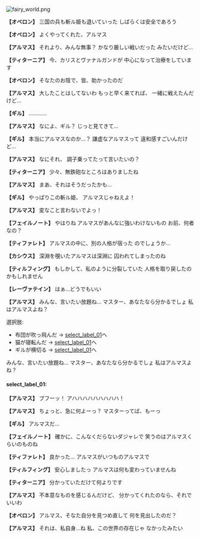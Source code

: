 
![fairy_world.png](../images/backgrounds/fairy_world.png)

**【オベロン】**
三国の兵も斬ル姫も退いていった
しばらくは安全であろう

**【オベロン】**
よくやってくれた、アルマス

**【アルマス】**
それより、みんな無事？
かなり厳しい戦いだった
みたいだけど…

**【ティターニア】**
今、カリスとヴァナルガンドが
中心になって治療をしています

**【オベロン】**
そなたのお陰で、皆、助かったのだ

**【アルマス】**
大したことはしてないわ
もっと早く来てれば、
一緒に戦えたんだけど…

**【ギル】**
…………

**【アルマス】**
なによ、ギル？
じっと見てきて…

**【ギル】**
本当にアルマスなのか…？
謙虚なアルマスって
違和感すごいんだけど…

**【アルマス】**
なにそれ、
調子乗ってたって言いたいの？

**【ティターニア】**
少々、無鉄砲なところはありましたね

**【アルマス】**
まあ、それはそうだったかも…

**【ギル】**
やっぱりこの斬ル姫、
アルマスじゃねえよ！

**【アルマス】**
変なこと言わないでよっ！

**【フェイルノート】**
やはりね
アルマスがあんなに強いわけないもの
お前、何者なの？

**【ティファレト】**
アルマスの中に、別の人格が宿った
のでしょうか…

**【カシウス】**
深淵を覗いたアルマスは深淵に
囚われてしまったのね

**【ティルフィング】**
もしかして、私のように分裂していた
人格を取り戻したのかもしれません

**【レーヴァテイン】**
はぁ…どうでもいい

**【アルマス】**
みんな、言いたい放題ね…
マスター、あなたなら分かるでしょ
私はアルマスよね？

選択肢:
- 布団が吹っ飛んだ → [select_label_01](#select_label_01)へ
- 猫が寝転んだ → [select_label_01](#select_label_01)へ
- ギルが横切る → [select_label_01](#select_label_01)へ

みんな、言いたい放題ね…
マスター、あなたなら分かるでしょ
私はアルマスよね？

#### select_label_01:

**【アルマス】**
ブフーッ！
アハハハハハハハハハ！

**【アルマス】**
ちょっと、急に何よーっ？
マスターってば、もーっ

**【ギル】**
アルマスだ…

**【フェイルノート】**
確かに、こんなくだらないダジャレで
笑うのはアルマスくらいのものね

**【ティファレト】**
良かった…
アルマスがいつものアルマスで

**【ティルフィング】**
安心しましたっ
アルマスは何も変わっていませんね

**【ティターニア】**
分かっていただけて何よりです

**【アルマス】**
不本意なものを感じるんだけど、
分かってくれたのなら、それでいいわ

**【オベロン】**
アルマス、そなた自分を見つめ直して
何を見出したのだ？

**【アルマス】**
それは、私自身…ね
私、この世界の存在じゃ
なかったみたい